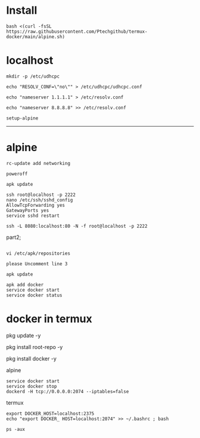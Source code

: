 # Install 

```
bash <(curl -fsSL https://raw.githubusercontent.com/Ptechgithub/termux-docker/main/alpine.sh)
```

# localhost

``
mkdir -p /etc/udhcpc
``

``
echo "RESOLV_CONF=\"no\"" > /etc/udhcpc/udhcpc.conf
``

``
echo "nameserver 1.1.1.1" > /etc/resolv.conf
``

``
echo "nameserver 8.8.8.8" >> /etc/resolv.conf
``

``
 setup-alpine 
``

---------------------------------
# alpine

``
rc-update add networking
``

``
poweroff
``

``
apk update
``

```
ssh root@localhost -p 2222
nano /etc/ssh/sshd_config 
AllowTcpForwarding yes
GatewayPorts yes
service sshd restart

ssh -L 8080:localhost:80 -N -f root@localhost -p 2222

```

part2;

```

vi /etc/apk/repositories

please Uncomment line 3

apk update

apk add docker
service docker start
service docker status

```

# docker in termux

pkg update -y

pkg install root-repo -y

pkg install docker -y

alpine
```
service docker start
service docker stop
dockerd -H tcp://0.0.0.0:2074 --iptables=false
```

termux
```
export DOCKER_HOST=localhost:2375
echo "export DOCKER_ HOST=localhost:2074" >> ~/.bashrc ; bash

```

```
ps -aux



